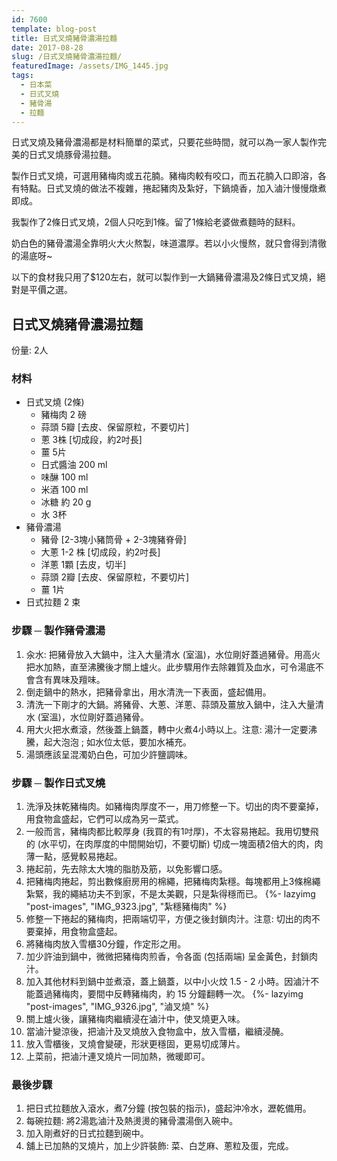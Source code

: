 ```yaml
---
id: 7600
template: blog-post
title: 日式叉燒豬骨濃湯拉麵
date: 2017-08-28
slug: /日式叉燒豬骨濃湯拉麵/
featuredImage: /assets/IMG_1445.jpg
tags:
  - 日本菜
  - 日式叉燒
  - 豬骨湯
  - 拉麵
---
```


日式叉燒及豬骨濃湯都是材料簡單的菜式，只要花些時間，就可以為一家人製作完美的日式叉燒豚骨湯拉麵。

製作日式叉燒，可選用豬梅肉或五花腩。豬梅肉較有咬口，而五花腩入口即溶，各有特點。日式叉燒的做法不複雜，捲起豬肉及紮好，下鍋燒香，加入滷汁慢慢燉煮即成。

我製作了2條日式叉燒，2個人只吃到1條。留了1條給老婆做煮麵時的餸料。

奶白色的豬骨濃湯全靠明火大火熬製，味道濃厚。若以小火慢熬，就只會得到清徹的湯底呀~

以下的食材我只用了$120左右，就可以製作到一大鍋豬骨濃湯及2條日式叉燒，絕對是平價之選。

## 日式叉燒豬骨濃湯拉麵

份量: 2人

### 材料
- 日式叉燒 (2條)
  - 豬梅肉 2 磅
  - 蒜頭 5瓣 [去皮、保留原粒，不要切片]
  - 蔥 3株 [切成段，約2吋長]
  - 薑 5片
  - 日式醬油 200 ml
  - 味醂 100 ml
  - 米酒 100 ml
  - 冰糖 約 20 g
  - 水 3杯
- 豬骨濃湯 
  - 豬骨 [2-3塊小豬筒骨 + 2-3塊豬脊骨]
  - 大蔥 1-2 株 [切成段，約2吋長]
  - 洋蔥 1顆 [去皮，切半]
  - 蒜頭 2瓣 [去皮、保留原粒，不要切片]
  - 薑 1片
- 日式拉麵 2 束

### 步驟 ─ 製作豬骨濃湯

1. 汆水: 把豬骨放入大鍋中，注入大量清水 (室溫)，水位剛好蓋過豬骨。用高火把水加熱，直至沸騰後才關上爐火。此步驟用作去除雜質及血水，可令湯底不會含有異味及羶味。
2. 倒走鍋中的熱水，把豬骨拿出，用水清洗一下表面，盛起備用。
3. 清洗一下剛才的大鍋。將豬骨、大蔥、洋蔥、蒜頭及薑放入鍋中，注入大量清水 (室溫)，水位剛好蓋過豬骨。
4. 用大火把水煮滾，然後蓋上鍋蓋，轉中火煮4小時以上。注意: 湯汁一定要沸騰，起大泡泡 ; 如水位太低，要加水補充。
5. 湯頭應該呈混濁奶白色，可加少許鹽調味。

### 步驟 ─ 製作日式叉燒

1. 洗淨及抹乾豬梅肉。如豬梅肉厚度不一，用刀修整一下。切出的肉不要棄掉，用食物盒盛起，它們可以成為另一菜式。
2. 一般而言，豬梅肉都比較厚身 (我買的有1吋厚)，不太容易捲起。我用切雙飛的 (水平切，在肉厚度的中間開始切，不要切斷) 切成一塊面積2倍大的肉，肉薄一點，感覺較易捲起。
3. 捲起前，先去除太大塊的脂肪及筋，以免影響口感。
4. 把豬梅肉捲起，剪出數條廚房用的棉繩，把豬梅肉紮穩。每塊都用上3條棉繩紮緊，我的繩結功夫不到家，不是太美觀，只是紮得穩而已。
{%- lazyimg "post-images", "IMG_9323.jpg", "紮穩豬梅肉" %}
5. 修整一下捲起的豬梅肉，把兩端切平，方便之後封鎖肉汁。注意: 切出的肉不要棄掉，用食物盒盛起。
6. 將豬梅肉放入雪櫃30分鐘，作定形之用。
7. 加少許油到鍋中，微微把豬梅肉煎香，令各面 (包括兩端) 呈金黃色，封鎖肉汁。
8. 加入其他材料到鍋中並煮滾，蓋上鍋蓋，以中小火炆 1.5 - 2 小時。因滷汁不能蓋過豬梅肉，要間中反轉豬梅肉，約 15 分鐘翻轉一次。
{%- lazyimg "post-images", "IMG_9326.jpg", "滷叉燒" %}
9. 關上爐火後，讓豬梅肉繼續浸在滷汁中，使叉燒更入味。
10. 當滷汁變涼後，把滷汁及叉燒放入食物盒中，放入雪櫃，繼續浸醃。
11. 放入雪櫃後，叉燒會變硬，形狀更穩固，更易切成薄片。
12. 上菜前，把滷汁連叉燒片一同加熱，微暖即可。

### 最後步驟

1. 把日式拉麵放入滾水，煮7分鐘 (按包裝的指示)，盛起沖冷水，瀝乾備用。
2. 每碗拉麵: 將2湯匙滷汁及熱燙燙的豬骨濃湯倒入碗中。
3. 加入剛煮好的日式拉麵到碗中。
4. 舖上已加熱的叉燒片，加上少許裝飾: 菜、白芝麻、蔥粒及蛋，完成。